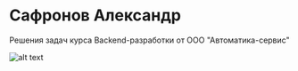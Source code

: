 # Сафронов Александр

Решения задач курса Backend-разработки от ООО "Автоматика-сервис"

![alt text](https://zooblog.ru/wp-content/uploads/2021/01/f0a0ebe819c14b278ce5341eea5800bb-1920-1140x694.png)

